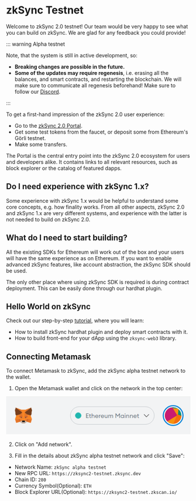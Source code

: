 # zkSync Testnet

Welcome to zkSync 2.0 testnet! Our team would be very happy to see what you can build on zkSync. We are glad for any feedback you could provide!

::: warning Alpha testnet

Note, that the system is still in active development, so:

- **Breaking changes are possible in the future.**
- **Some of the updates may require regenesis**, i.e. erasing all the balances, and smart contracts, and restarting the blockchain. We will make sure to communicate all regenesis beforehand! Make sure to follow our [Discord](https://discord.gg/px2aR7w).

:::

To get a first-hand impression of the zkSync 2.0 user experience:

- Go to the [zkSync 2.0 Portal](https://portal.zksync.io).
- Get some test tokens from the faucet, or deposit some from Ethereum's Görli testnet.
- Make some transfers.

The Portal is the central entry point into the zkSync 2.0 ecosystem for users and developers alike. It contains links to all relevant resources, such as block explorer or the catalog of featured dapps.

## Do I need experience with zkSync 1.x?

Some experience with zkSync 1.x would be helpful to understand some core concepts, e.g. how finality works. From all other aspects, zkSync 2.0 and zkSync 1.x are very different systems, and experience with the latter is not needed to build on zkSync 2.0.

## What do I need to start building?

All the existing SDKs for Ethereum will work out of the box and your users will have the same experience as on Ethereum. If you want to enable advanced zkSync features, like account abstraction, the zkSync SDK should be used.

The only other place where using zkSync SDK is required is during contract deployment. This can be easily done through our hardhat plugin.

## Hello World on zkSync

Check out our step-by-step [tutorial](../developer-guides/hello-world.md), where you will learn:

- How to install zkSync hardhat plugin and deploy smart contracts with it.
- How to build front-end for your dApp using the `zksync-web3` library.

## Connecting Metamask

To connect Metamask to zkSync, add the zkSync alpha testnet network to the wallet.

1. Open the Metamask wallet and click on the network in the top center:

![img](../../assets/images/connect-1.png)

2. Click on "Add network".

3. Fill in the details about zkSync alpha testnet network and click "Save":

- Network Name: `zkSync alpha testnet`
- New RPC URL: `https://zksync2-testnet.zksync.dev`
- Chain ID: `280`
- Currency Symbol(Optional): `ETH`
- Block Explorer URL(Optional): `https://zksync2-testnet.zkscan.io/`